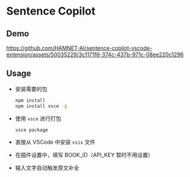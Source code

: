 # Sentence Copilot


## Demo

https://github.com/HAMNET-AI/sentence-copilot-vscode-extension/assets/50035229/3c1171f6-374c-437b-971c-08ee220c1296



## Usage

- 安装需要的包

  ```bash
  npm install
  npm install vsce -g
  ```

- 使用 `vsce` 进行打包

  ```bash
  vsce package
  ```

- 直接从 VSCode 中安装 `vsix` 文件

- 在插件设置中，填写 BOOK_ID（API_KEY 暂时不用设置）

- 输入文字自动触发原文补全
